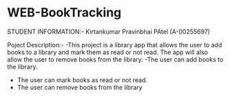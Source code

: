 # WEB-BookTracking

STUDENT INFORMATION:-
Kirtankumar Pravinbhai PAtel (A-00255697)

Poject Description:-
-This project is a library app that allows the user to add books to a library and mark them as read or not read. The app will also allow the user to remove books from the library.
-The user can add books to the library.
- The user can mark books as read or not read.
- The user can remove books from the library
